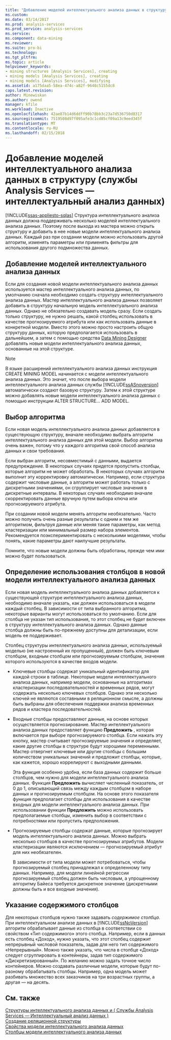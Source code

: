 ```yaml
---
title: "Добавление моделей интеллектуального анализа данных в структуру (службы Analysis Services — Интеллектуальный анализ данных) | Документы Microsoft"
ms.custom: 
ms.date: 03/14/2017
ms.prod: analysis-services
ms.prod_service: analysis-services
ms.service: 
ms.component: data-mining
ms.reviewer: 
ms.suite: pro-bi
ms.technology: 
ms.tgt_pltfrm: 
ms.topic: article
helpviewer_keywords:
- mining structures [Analysis Services], creating
- mining models [Analysis Services], creating
- mining models [Analysis Services], modifying
ms.assetid: a175daa5-58ea-474c-a82f-9648c5155dc8
caps.latest.revision: 
author: Minewiskan
ms.author: owend
manager: kfile
ms.workload: Inactive
ms.openlocfilehash: 42ae87b14d6ddff90b78bb3c23a7d536750d8317
ms.sourcegitcommit: 7519508d97f095afe3c1cd85cf09a13c9eed345f
ms.translationtype: MT
ms.contentlocale: ru-RU
ms.lasthandoff: 02/15/2018
---
```

# <a name="add-mining-models-to-a-structure-analysis-services---data-mining"></a>Добавление моделей интеллектуального анализа данных в структуру (службы Analysis Services — интеллектуальный анализ данных)
[!INCLUDE[ssas-appliesto-sqlas](../../includes/ssas-appliesto-sqlas.md)]
Структура интеллектуального анализа данных должна поддерживать несколько моделей интеллектуального анализа данных. Поэтому после выхода из мастера можно открыть структуру и добавить в нее новые модели интеллектуального анализа данных. Каждый раз при создании модели можно использовать другой алгоритм, изменять параметры или применять фильтры для использования другого подмножества данных.  
  
## <a name="adding-new-mining-models"></a>Добавление моделей интеллектуального анализа данных  
 Если для создания новой модели интеллектуального анализа данных используется мастер интеллектуального анализа данных, по умолчанию сначала необходимо создать структуру интеллектуального анализа данных. Мастер интеллектуального анализа данных позволяет добавить в структуру начальную модель интеллектуального анализа данных. Однако не обязательно создавать модель сразу. Если создать только структуру, не нужно решать, какой столбец использовать в качестве прогнозируемого атрибута или как использовать данные в конкретной модели. Вместо этого можно просто настроить общую структуру данных, которую предполагается использовать в дальнейшем, а затем с помощью средства [Data Mining Designer](../../analysis-services/data-mining/data-mining-designer.md) добавлять новые модели интеллектуального анализа данных, основанные на этой структуре.  
  
> [!NOTE]  
>  В языке расширений интеллектуального анализа данных инструкция CREATE MINING MODEL начинается с модели интеллектуального анализа данных. Это значит, что после выбора модели интеллектуального анализа данных службы [!INCLUDE[ssASnoversion](../../includes/ssasnoversion-md.md)] автоматически создают базовую структуру. Затем к этой структуре можно добавлять новые модели интеллектуального анализа данных с помощью инструкции ALTER STRUCTURE… ADD MODEL.  
  
## <a name="choosing-an-algorithm"></a>Выбор алгоритма  
 Если новая модель интеллектуального анализа данных добавляется в существующую структуру, вначале необходимо выбрать алгоритм интеллектуального анализа данных для этой модели. Выбор алгоритма очень важен, потому что у каждого алгоритма свой способ анализа данных и свои требования.  
  
 Если выбран алгоритм, несовместимый с данными, выдается предупреждение. В некоторых случаях придется пропустить столбцы, которые алгоритм не может обработать. В некоторых случаях алгоритм выполнит эту корректировку автоматически. Например, если структура содержит числовые данные, а алгоритм может работать только с дискретными значениями, он сгруппирует числовые значения в дискретные интервалы. В некоторых случаях необходимо вначале скорректировать данные вручную путем выбора ключа или прогнозируемого атрибута.  
  
 При создании новой модели менять алгоритм необязательно. Часто можно получить очень разные результаты с одним и тем же алгоритмом, фильтруя данные или меняя такие параметры, как метод кластеризации или минимальный размер набора элементов. Рекомендуется поэкспериментировать с несколькими моделями, чтобы понять, какие параметры дают наилучшие результаты.  
  
 Помните, что новые модели должны быть обработаны, прежде чем ими можно будет пользоваться.  
  
## <a name="specifying-the-usage-of-columns-in-a-new-mining-model"></a>Определение использования столбцов в новой модели интеллектуального анализа данных  
 Если новая модель интеллектуального анализа данных добавляется к существующей структуре интеллектуального анализа данных, необходимо вначале указать, как должен использоваться в модели каждый столбец. В зависимости от типа выбранного алгоритма, некоторые варианты могут использоваться по умолчанию. Если для столбца не указан тип использования, то этот столбец не будет включен в структуру интеллектуального анализа данных. Однако данные столбца должны быть по-прежнему доступны для детализации, если модель ее поддерживает.  
  
 Столбец структуры интеллектуального анализа данных, используемый моделью (не настроенный их пропущенный), должен быть ключевым столбцом, входным столбцом или прогнозируемым столбцом, значения которого используются в качестве входов модели.  
  
-   Ключевые столбцы содержат уникальный идентификатор для каждой строки в таблице. Некоторые модели интеллектуального анализа данных, например модели, основанные на алгоритмах кластеризации последовательностей и временных рядов, могут содержать несколько ключевых столбцов. Однако эти несколько ключей не являются составными в реляционном смысле, а должны быть выбраны для обеспечения поддержки анализа временных рядов и кластера последовательностей.  
  
-   Входные столбцы предоставляют данные, на основе которых осуществляется прогнозирование. Мастер интеллектуального анализа данных предоставляет функцию **Предложить** , которая включается при выборе прогнозируемого столбца. Если нажать эту кнопку, мастер считывает прогнозируемые значения и определяет, какие другие столбцы в структуре будут хорошими переменными. Мастер отвергнет ключевые или другие столбцы с большим количеством уникальных значений и предложит столбцы, которые, как кажется, хорошо коррелируют с выходными данными.  
  
     Эта функция особенно удобна, если база данных содержит больше столбцов, чем нужно для модели интеллектуального анализа данных. Функция **Предложить** вычисляет численный показатель, от 0 до 1, описывающий связь между каждым столбцом в наборе данных и прогнозируемым столбцом. На основе этого показателя функция предполагает столбцы для использования в качестве входных для модели интеллектуального анализа данных. При использовании функции **Предложить** можно использовать предполагаемые столбцы, изменить выбор в соответствии с потребностями или пропустить предположения.  
  
-   Прогнозируемые столбцы содержат данные, которые прогнозирует модель интеллектуального анализа данных. Можно выбрать несколько столбцов в качестве прогнозируемых атрибутов. Модели кластеризации являются исключением — прогнозируемый атрибут для них необязателен.  
  
     В зависимости от типа модели может потребоваться, чтобы прогнозируемый столбец принадлежал к определенному типу данных. Например, для модели линейной регрессии прогнозируемый столбец должен быть числовым, а упрощенному алгоритму Байеса требуется дискретное значение (дискретными должны быть и все входные значения).  
  
## <a name="specifying-column-content"></a>Указание содержимого столбцов  
 Для некоторых столбцов нужно также задавать *содержимое столбца*. При интеллектуальном анализе данных в [!INCLUDE[ssNoVersion](../../includes/ssnoversion-md.md)] алгоритм обрабатывает данные из столбца в соответствии со свойством «Тип содержимого» этого столбца. Например, если в данных есть столбец «Доход», нужно указать, что этот столбец содержит непрерывный числовой показатель, задав для него тип содержимого «Непрерывный». Можно также указать, что числа в столбце «Доход» следует сгруппировать в контейнеры, задав тип содержимого «Дискретизированный». По желанию можно задать точное число контейнеров. Можно создавать различные модели, которые будут по-разному обрабатывать столбцы. Например, одна модель может разбивать множество всех заказчиков на три возрастных группы, а другая — на десять.  
  
## <a name="see-also"></a>См. также  
 [Структуры интеллектуального анализа данных и &#40; Службы Analysis Services — Интеллектуальный анализ данных &#41;](../../analysis-services/data-mining/mining-structures-analysis-services-data-mining.md)   
 [Создание реляционной структуры](../../analysis-services/data-mining/create-a-relational-mining-structure.md)   
 [Свойства модели интеллектуального анализа данных](../../analysis-services/data-mining/mining-model-properties.md)   
 [Столбцы модели интеллектуального анализа данных](../../analysis-services/data-mining/mining-model-columns.md)  
  
  
